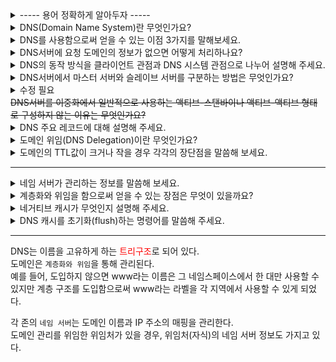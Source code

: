 <details>
<summary> ----- 용어 정확하게 알아두자 ----- </summary>
<div markdown="1">
        
  01. <b>`호스트(Host)`</b> <br>
  네트워크에 연결된 서버, 컴퓨터, 스마트폰, 라우터 등을 가리켜 말합니다.
  
  02. <b>`레지스트리(Registry)`</b> <br>
  인터넷 전체에서 공통으로 사용되는 이름이나 번호를 일원화 관리하는 조직을 말합니다.
  03. <b>`도메인`</b>   
  분할된 각 네임스페이스의 범위를 말합니다. (말 그대로 domain)
  04. <b>`도메인 이름`</b>  <br>
  도메인의 범위를 식별하기 위해 붙여진 이름입니다. (www.google.co.kr)
  05. <b>`라벨`</b> <br>
  도메인 이름은 문자열을 ‘.’(점)으로 연결한 형태로 구성되는데요, 이 각각의 문자열을 라벨이라고 부릅니다.
  06. <b>`존(Zone)`</b> <br>
  위임에 의해 관리하게 된 범위를 말합니다.
  07. <b>`Name Resolution == 이름 풀이`</b> <br>
  이용자의 요청에 따라 도메인 이름에 대응하는 IP 주소를 찾는 것을 말합니다.
  08. <b>`ccTLD`</b> <br>
  09. <b>`gTLD`</b> <br>
  10. <b>`사이버 스쿼팅(Cyber squatting)`</b> <br>
  도메인 이름을 부정한 목적으로 등록하고 사용하는 것을 말합니다.
  11. <b>`레지스트라`</b> <br>
  도메인 이름의 등록자로부터 신청을 중개하는 것을 말합니다.<br>
  하나의 TLD에 대해 레지스트리는 하나이지만 레지스트라는 보통 여럿이 존재합니다. 이는 등록될 도메인 이름을 공유하게 하면서 가격이나 서비스의 다양성을 확보하기 위함입니다.
  12. <b>`리셀러`</b> <br>
  
  <img src="https://user-images.githubusercontent.com/65750746/212465866-e15532b7-b209-47f7-ae46-726fe527f93a.png" width="500" height="200"/> <br>
  
  13. <b>`ICANN(아이칸)`</b> <br>
  도메인 이름이나 IP 주소 등 인터넷 식별자를 세계적으로 관리하고 조정하는 조직입니다.
  14. <b>`iterative resolution(반복에 의한 풀이)`</b> <br>
  DNS에 의한 이름 풀이의 기본으로, 정점인 루트의 네임 서버에서부터 계층의 순서를 따라가, 알고 싶은 정보를 질의하여 필요한 정보를 입수하고 최종 목적인 IP 주소를 얻는 것을 말합니다.
  15. <b>`위임 정보`</b> <br>
  부모가 응답하는 자식의 네임 서버 정보로, 이름 풀이를 하는 데 필요합니다.
  16. <b>`스터브 리졸버 == DNS 클라이언트`</b> <br>
  17. <b>`풀 리졸버 == 캐시 DNS 서버, 참조 서버, 네임 서버, DNS 서버`</b> <br>
  18. <b>`권한이 있는 서버 == 권한 DNS 서버, 존 서버, 네임 서버, DNS 서버`</b> <br>
  
  <img src="https://user-images.githubusercontent.com/65750746/212465746-57570e76-ebaf-4e8e-8533-68a837aec344.jpeg" width="500" height="250"/> <br>
  
  19. <b>`힌트 파일 (hint file)`</b> <br>
  DNS에서 처음부터 가지고 있는 루트 서버 리스트입니다.
  20. <b>`프라이밍 (priming)`</b> <br>
  최신의 루트 서버 리스트를 얻기 위한 구조를 말합니다.
  21. <b>`네거티브 캐시`</b> <br>
  존재하지 않는다라는 결과도 캐시하는 것을 말합니다. 원하는 레코드 리소스가 존재하지 않는다라는 결과를 캐시합니다.
  22. <b>`존 전송`</b> <br>
  프라이머리 서버가 세컨더리 서버에게 존에 관한 정보를 전송하는 것을 말합니다.
</div>
</details>

<details>
<summary> DNS(Domain Name System)란 무엇인가요? </summary>
<div markdown="1">
  <br>
        
  도메인 주소를 IP 주소로 변환시켜주는 것을 말합니다.
</div>
</details>

<details>
<summary> DNS를 사용함으로써 얻을 수 있는 이점 3가지를 말해보세요. </summary>
<div markdown="1">
  <br>
        
  1) 하나의 IP 주소를 이용해 여러 개의 웹 서비스를 운영할 수 있습니다.
  2) 서비스 중인 IP 주소가 변경되더라도 도메인 주소를 그대로 유지해 접속 방법 변경 없이 서비스를 그대로 유지할 수 있기 때문에 서버 IP 변경에 쉽게 대처가 가능합니다.
  3) 지리적으로 여러 위치에서 서비스할 수 있습니다.
</div>
</details>

<details>
<summary> DNS서버에 요청 도메인의 정보가 없으면 어떻게 처리하나요? </summary>
<div markdown="1">
  <br>
        
  만약 DNS 서버에 해당 도메인의 정보가 없으면 루트 도메인을 관리하는 루트 DNS에 쿼리합니다.
</div>
</details>

<details>
<summary> DNS의 동작 방식을 클라이언트 관점과 DNS 시스템 관점으로 나누어 설명해 주세요. </summary>
<div markdown="1">
  <br>
        
  1. <b>클라이언트 관점</b> : 도메인을 쿼리하면 DNS 서버에 쿼리를 하기 전 로컬에 있는 `DNS 캐시 정보`를 먼저 확인합니다. 동일한 도메인을 매번 질의하는 것보다 캐시를 이용하는 것이 
  성능이 향상되기 때문입니다.
캐시에 필요한 도메인 정보가 없으면, `DNS 서버로 쿼리` 후, 응답을 받으면 그 결과를 캐시에 저장합니다. <br>
  == 재귀적쿼리
  2. <b>DNS 시스템 관점</b> : 도메인에 대한 결과값을 클라이언트에 보내주는 과정을 말합니다. 클라이언트에서 `처음 질의를 받은 DNS가 중심이 되어 책임`지고 `루트 DNS부터 상위 DNS에 
  차근차근 쿼리`를 보내 결과값을 알아낸 후 최종 결과값만 클라이언트에 응답합니다. 클라이언트는 한 번의 쿼리를 보내지만 이 요청을 받은 DNS 서버는 
  여러 단계로 쿼리를 상위 DNS 서버에 보내 정보를 획득합니다.<br>
  == 반복적쿼리
</div>
</details>

<details>
<summary> DNS서버에서 마스터 서버와 슬레이브 서버를 구분하는 방법은 무엇인가요? </summary>
<div markdown="1">
  <br>
        
  `존 파일`을 직접 관리하는지 여부로 구분합니다. <br>
  마스터 서버는 존 파일을 직접 생성해 도메인 관련 정보를 관리하고, 슬레이브 서버는 마스터에 만들어진 존 파일을 복제합니다. 이를 `영역 전송`이라고 합니다.
</div>
</details>

<details>
<summary>수정 필요<div markdown="1"><DEL>DNS서버를 이중화에서 일반적으로 사용하는 액티브-스탠바이나 액티브-액티브 형태로 구성하지 않는 이유는 무엇인가요?</DEL> </div></summary>
<div markdown="1">
  <br>
        
  DNS 서버는 마스터 서버에 문제가 발생하고 일정 시간이 지나면 슬레이브 서버도 도메인에 대한 질의에 정상적으로 응답할 수 없기 때문입니다. <br>
  따라서 SOA 레코드에 설정된 만료 시간 전에 마스터 서버를 복구하거나 슬레이브 서버를 마스터 서버로 전환해야 서비스 장애를 막을 수 있습니다.
</div>
</details>

<details>
<summary> DNS 주요 레코드에 대해 설명해 주세요. </summary>
<div markdown="1">
  <br>
        
  1. `A`
    : (IPv4) 기본 레코드로, 도메인 주소를 IP 주소로 변환하는 레코드입니다. 동일한 도메인을 가진 A 레코드를 여러 개 만들어 서로 다른 IP 주소와 매핑 가능합니다.
  반대로 다수의 도메인에 동일한 IP 매핑 가능(서버 한 대에 여러 웹 서비스)합니다. 
  2. `AAAA`
    : (IPv6) 역할은 A레코드와 같습니다.
  3. `CNAME`
    : 별칭 이름을 사용하게 해주는 레코드입니다. 레코드값에 IP주소를 매핑하는 A 레코드와 달리 CNAME 레코드는 도메인 주소를 매핑합니다. 대표적인 예로 'www'가 있습니다.<br>
    <image width="400" height="170" src="https://user-images.githubusercontent.com/65750746/196023760-b7e77053-bf42-4533-bd41-7a44386da22a.png">
  4. `SOA`
    : 도메인 영역에 대한 권한을 나타내는 레코드입니다. 현재 네임 서버가 이 도메인 영역에 대한 관리 주체임을 의미하므로 해당 도메인에 대해서는 다른 네임 서버에 질의하지 않고 직접 응답합니다.
      도메인 영역 선언 시 SOA 레코드는 필수 항목이므로 반드시 만들어야 합니다. 그밖에도 현재 도메인 관리에 필요한 속성값을 설정합니다. (도메인 동기화에 필요한 타이머 값, TTL 값, 
      도메인의 네임 서버나 관리자 정보)
  5. `NS`
    : NS는 '네임 서버'를 의미하며, 네임 서버 레코드는 어떤 DNS가 해당 도메인의 권한이 있는 네임 서버(실제 DNS 레코드를 갖고 있는 서버)인지 지시합니다.
</div>
</details>

<details>
<summary> 도메인 위임(DNS Delegation)이란 무엇인가요? </summary>
<div markdown="1">
  <br>
        
  도메인 내의 모든 레코드를 해당 네임 서버가 직접 관리하지 않고 일부 영역에 대해서는 다른 곳에서 레코드를 관리하도록 위임하는 것을 말합니다. <br>
  즉, 자신이 가진 도메인 관리 권한을 다른 곳으로 일부 위임해 위임한 곳에서 세부 레코드를 관리하도록 하는 것입니다. <br>
  `CDN`을 이용하거나 `GLSB`를 이용하는 것이 대표적입니다.
</div>
</details>
  
<details>
<summary> 도메인의 TTL값이 크거나 작을 경우 각각의 장단점을 말씀해 보세요. </summary>
<div markdown="1">
  <br>
        
  - TTL 값이 클 경우
    - 장점 : DNS 재귀적 쿼리로 인한 응답 시간을 많이 줄일 수 있고 결과적으로 전체적인 네트워크 응답 시간이 단축됩니다.
    - 단점 : 새로 변경된 값으로 DNS 정보 갱신이 그만큼 지연됩니다.
  - TTL 값이 작을 경우
    - 장점 : DNS 정보 갱신이 빨라집니다.
    - 단점 : DNS 쿼리량이 늘어나 DNS 서버 부하가 증가할 수 있습니다.
 
 결론적으로, 서비스의 성질과 도메인 정보의 갱신 빈도에 따라 TTL 값을 적절히 조절해야 합니다.<br>
 (변경이 빈번하지 않은 경우엔 TTL 값을 늘려 DNS 부하를 줄이고, <br>
  IDC 이전이나 공인 IP와 서비스 변경이 예정되어 있다면 TTL값을 미리 극도로 줄여 변경을 신속히 적용)
</div>
</details>
        
-----
<details>
<summary> 네임 서버가 관리하는 정보를 말씀해 보세요. </summary>
<div markdown="1">
  <br>
        
 1. 각 존의 네임 서버는 도메인 이름과 IP 주소의 매핑을 관리합니다.
 2. 도메인 위임처가 있을 경우, 위임처(자식)의 네임 서버 정보를 관리합니다.
</div>
</details>
        
<details>
<summary> 계층화와 위임을 함으로써 얻을 수 있는 장점은 무엇이 있을까요? </summary>
<div markdown="1">
  <br>
        
 1. 관리를 분산하기 때문에 각 관리자의 부담을 줄일 수 있습니다.
 2. 조직의 성장 및 변화에 유연하게 대처할 수 있습니다.
</div>
</details>    
    
 
<details>
<summary> 네거티브 캐시가 무엇인지 설명해 주세요. </summary>
<div markdown="1">
  <br>
        
 원하는 레코드 리소스가 존재하지 않는다라는 결과도 캐시하는 것을 말합니다. 
</div>
</details>
        
<details>
<summary> DNS 캐시를 초기화(flush)하는 명령어를 말씀해 주세요. </summary>
<div markdown="1">
  <br>
        
 `ipconfig /flushdns` 입니다.
</div>
</details> 
        
-----

        
DNS는 이름을 고유하게 하는 <span style="color:red">트리구조</span>로 되어 있다. <br>
도메인은 `계층화와 위임`을 통해 관리된다.<br>
예를 들어, 도입하지 않으면 www라는 이름은 그 네임스페이스에서 한 대만 사용할 수 있지만 계층 구조를 도입함으로써 www라는 라벨을 각 지역에서 사용할 수 있게 되었다. <br>
        
각 존의 `네임 서버`는 도메인 이름과 IP 주소의 매핑을 관리한다. <Br>
도메인 관리를 위임한 위임처가 있을 경우, 위임처(자식)의 네임 서버 정보도 가지고 있다.      
